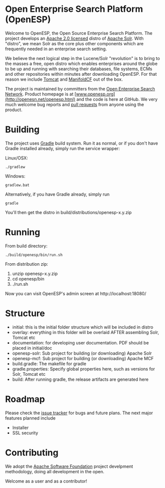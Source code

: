 Open Enterprise Search Platform (OpenESP)
=========================================
Welcome to OpenESP, the Open Source Enterprise Search Platform.
The project develops an [Apache 2.0 licensed](http://www.apache.org/licenses/LICENSE-2.0.html) distro of [Apache Solr](http://lucene.apache.org/solr/).
With "distro", we mean Solr as the core plus other components which are
frequently needed in an enterprise search setting.

We believe the next logical step in the Lucene/Solr "revolution" is to
bring to the masses a free, open distro which enables enterprises around
the globe to be up and running with searching their databases, file systems,
ECMs and other repositories within minutes after downloading OpenESP. For that
reason we include [Tomcat](http://tomcat.apache.org/) and [ManifoldCF](http://manifoldcf.apache.org/) out of the box.

The project is maintained by committers from the [Open Enterprise Search Network](http://openesn.net/).
Product homepage is at [www.openesp.org](http://openesn.net/openesp.html) and the code is here at GitHub.
We very much welcome bug reports and [pull requests](https://help.github.com/articles/using-pull-requests) from anyone using the product.

Building
========
The project uses [Gradle](http://www.gradle.org/) build system. Run it as normal, or
if you don't have Gradle installed already, simply run the service wrapper:

Linux/OSX:

    ./gradlew
    
Windows:

    gradlew.bat

Alternatively, if you have Gradle already, simply run 

    gradle

You'll then get the distro in build/distributions/openesp-x.y.zip

Running
=======
From build directory:

    ./build/openesp/bin/run.sh

From distribution zip:

1. unzip openesp-x.y.zip
2. cd openesp/bin
3. ./run.sh

Now you can visit OpenESP's admin screen at http://localhost:18080/

Structure
=========

* initial: this is the initial folder structure which will be included in distro
* overlay: everything in this folder will be overlaid AFTER assembling Solr, Tomcat etc
* documentation: for developing user documentation. PDF should be placed in initial/doc
* openesp-solr: Sub project for building (or downloading) Apache Solr
* openesp-mcf: Sub project for building (or downloading) Apache MCF
* build.gradle: The makefile for gradle
* gradle.properties: Specify global properties here, such as versions for Solr, Tomcat etc
* build: After running gradle, the release artifacts are generated here

Roadmap
=======
Please check the [issue tracker](https://github.com/openesp/openesp/issues) for bugs and future plans.
The next major features planned include

* Installer
* SSL security

Contributing
============
We adopt the [Apache Software Foundation](http://www.apache.org/) project develpment methodology,
doing all development in the open.

Welcome as a user and as a contributor!
